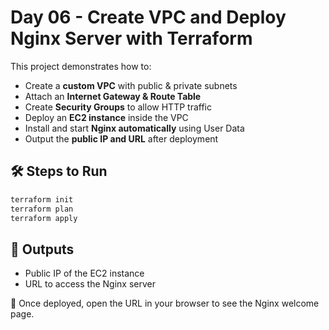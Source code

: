 
# Day 06 - Create VPC and Deploy Nginx Server with Terraform  

This project demonstrates how to:  
- Create a **custom VPC** with public & private subnets  
- Attach an **Internet Gateway & Route Table**  
- Create **Security Groups** to allow HTTP traffic  
- Deploy an **EC2 instance** inside the VPC  
- Install and start **Nginx automatically** using User Data  
- Output the **public IP and URL** after deployment  

## 🛠 Steps to Run
```bash
terraform init
terraform plan
terraform apply
````

## 📌 Outputs

* Public IP of the EC2 instance
* URL to access the Nginx server

🎯 Once deployed, open the URL in your browser to see the Nginx welcome page.

